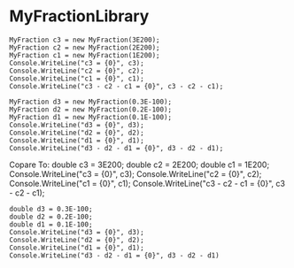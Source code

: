 # MyFractionLibrary
    MyFraction c3 = new MyFraction(3E200);
    MyFraction c2 = new MyFraction(2E200);
    MyFraction c1 = new MyFraction(1E200);
    Console.WriteLine("c3 = {0}", c3);
    Console.WriteLine("c2 = {0}", c2);
    Console.WriteLine("c1 = {0}", c1);
    Console.WriteLine("c3 - c2 - c1 = {0}", c3 - c2 - c1);

    MyFraction d3 = new MyFraction(0.3E-100);
    MyFraction d2 = new MyFraction(0.2E-100);
    MyFraction d1 = new MyFraction(0.1E-100);
    Console.WriteLine("d3 = {0}", d3);
    Console.WriteLine("d2 = {0}", d2);
    Console.WriteLine("d1 = {0}", d1);
    Console.WriteLine("d3 - d2 - d1 = {0}", d3 - d2 - d1);
Copare To:
    double c3 = 3E200;
    double c2 = 2E200;
    double c1 = 1E200;
    Console.WriteLine("c3 = {0}", c3);
    Console.WriteLine("c2 = {0}", c2);
    Console.WriteLine("c1 = {0}", c1);
    Console.WriteLine("c3 - c2 - c1 = {0}", c3 - c2 - c1);

    double d3 = 0.3E-100;
    double d2 = 0.2E-100;
    double d1 = 0.1E-100;
    Console.WriteLine("d3 = {0}", d3);
    Console.WriteLine("d2 = {0}", d2);
    Console.WriteLine("d1 = {0}", d1);
    Console.WriteLine("d3 - d2 - d1 = {0}", d3 - d2 - d1)
